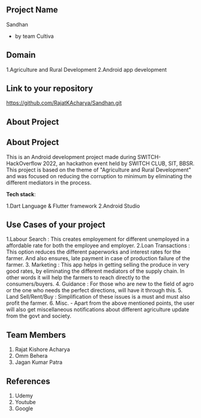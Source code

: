 ## Project Name

Sandhan
- by team Cultiva


## Domain


1.Agriculture and Rural Development
2.Android app development

## Link to your repository

https://github.com/RajatKAcharya/Sandhan.git


## About Project

## About Project

This is an Android development project made during SWITCH-HackOverflow 2022, an hackathon event held by SWITCH CLUB, SIT, BBSR.
This project is based on the theme of "Agriculture and Rural Development" and was focused on reducing the corruption to minimum by eliminating the different mediators in the process.

**Tech stack**:

1.Dart Language & Flutter framework
2.Android Studio


## Use Cases of your project
1.Labour Search : This creates employement for different unemployed in a affordable rate for both the employee and employer.
2.Loan Transactions : This option reduces the different paperworks and interest rates for the farmer. And also ensures, late payment
in case of production failure of the farmer.
3. Marketing : This app helps in getting selling the produce in very good rates, by eliminating the different mediators of the supply chain.
In other words it will help the farmers to reach directly to the consumers/buyers.
4. Guidance : For those who are new to the field of agro or the one who needs the perfect directions, will have it through this.
5. Land Sell/Rent/Buy : Simplification of these issues is a must and must also profit the farmer.
6. Misc. - Apart from the above mentioned points, the user will also get miscellaneous notifications about different agriculture update from the govt and society.

## Team Members
1. Rajat Kishore Acharya
2. Omm Behera
3. Jagan Kumar Patra

## References

1. Udemy
2. Youtube
3. Google 

